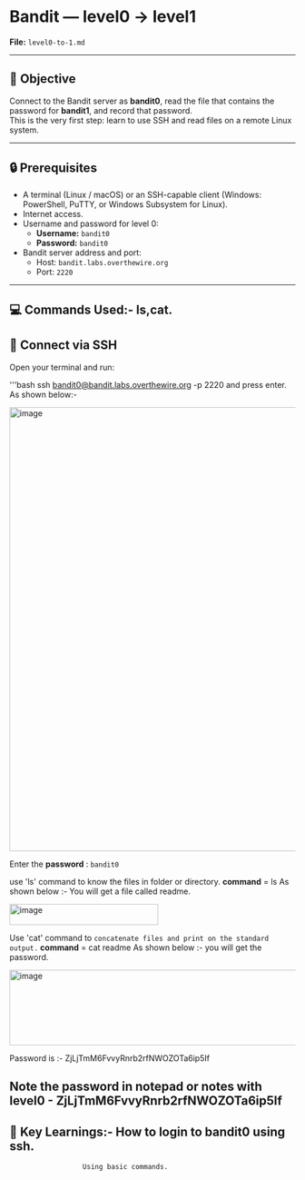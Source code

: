# Bandit — level0 → level1
**File:** `level0-to-1.md`

---

## 🎯 Objective
Connect to the Bandit server as **bandit0**, read the file that contains the password for **bandit1**, and record that password.  
This is the very first step: learn to use SSH and read files on a remote Linux system.

---

## 🔒 Prerequisites
- A terminal (Linux / macOS) or an SSH-capable client (Windows: PowerShell, PuTTY, or Windows Subsystem for Linux).
- Internet access.
- Username and password for level 0:
  - **Username:** `bandit0`
  - **Password:** `bandit0`
- Bandit server address and port:
  - Host: `bandit.labs.overthewire.org`
  - Port: `2220`

---

## 💻 Commands Used:- ls,cat.


## 🔗 Connect via SSH
Open your terminal and run:

'''bash
ssh bandit0@bandit.labs.overthewire.org -p 2220 
and press enter.
As shown below:-



<img width="808" height="782" alt="image" src="https://github.com/user-attachments/assets/b1559088-237a-4bd5-91ab-54bb06b8da41" />



Enter the **password** : `bandit0`

use 'ls' command to know the files in folder or directory.
**command** = ls
As shown below :- You will get a file called readme.



<img width="262" height="37" alt="image" src="https://github.com/user-attachments/assets/73a4ad90-997e-4078-8a96-21b7c8eaed5d" />



Use 'cat' command to `concatenate files and print on the standard output.`
**command** = cat readme
As shown below :- you will get the password.



<img width="881" height="133" alt="image" src="https://github.com/user-attachments/assets/2808ff86-34af-4a42-9c28-b2ea95e851d7" />



 Password is :- ZjLjTmM6FvvyRnrb2rfNWOZOTa6ip5If

## Note the password in notepad or notes with level0 - ZjLjTmM6FvvyRnrb2rfNWOZOTa6ip5If


## 🚀 Key Learnings:- How to login to bandit0 using ssh.
                      Using basic commands.
